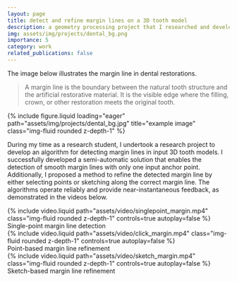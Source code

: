 ```yaml
---
layout: page
title: detect and refine margin lines on a 3D tooth model
description: a geometry processing project that I researched and developed while being a research student in Computer Graphics
img: assets/img/projects/dental_bg.png
importance: 5
category: work
related_publications: false
---
```


The image below illustrates the margin line in dental restorations.

> A margin line is the boundary between the natural tooth structure and the artificial restorative material.
> It is the visible edge where the filling, crown, or other restoration meets the original tooth.

<div class="row">
    <div class="mx-auto col-sm-8 mt-3 mt-md-0">
        {% include figure.liquid loading="eager" path="assets/img/projects/dental_bg.jpg" title="example image" class="img-fluid rounded z-depth-1" %}
    </div>
</div>

During my time as a research student, I undertook a research project to develop an algorithm for detecting margin lines in input 3D tooth models. I successfully developed a semi-automatic solution that enables the detection of smooth margin lines with only one input anchor point. Additionally, I proposed a method to refine the detected margin line by either selecting points or sketching along the correct margin line. The algorithms operate reliably and provide near-instantaneous feedback, as demonstrated in the videos below.

<div class="row">
    <div class="mx-auto col-sm-8 mt-3 mt-md-0">
        {% include video.liquid path="assets/video/singlepoint_margin.mp4" class="img-fluid rounded z-depth-1" controls=true autoplay=false %}
    </div>
</div>
<div class="caption">
    Single-point margin line detection
</div>

<div class="row">
    <div class="mx-auto col-sm-8 mt-3 mt-md-0">
        {% include video.liquid path="assets/video/click_margin.mp4" class="img-fluid rounded z-depth-1" controls=true autoplay=false %}
    </div>
</div>
<div class="caption">
    Point-based margin line refinement
</div>

<div class="row">
    <div class="mx-auto col-sm-8 mt-3 mt-md-0">
        {% include video.liquid path="assets/video/sketch_margin.mp4" class="img-fluid rounded z-depth-1" controls=true autoplay=false %}
    </div>
</div>
<div class="caption">
    Sketch-based margin line refinement
</div>
